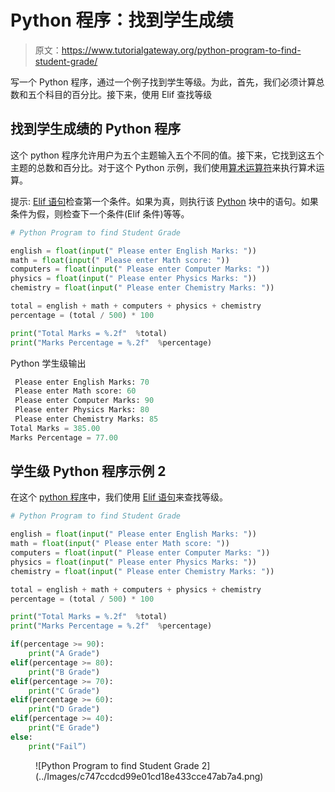 # Python 程序：找到学生成绩

> 原文：<https://www.tutorialgateway.org/python-program-to-find-student-grade/>

写一个 Python 程序，通过一个例子找到学生等级。为此，首先，我们必须计算总数和五个科目的百分比。接下来，使用 Elif 查找等级

## 找到学生成绩的 Python 程序

这个 python 程序允许用户为五个主题输入五个不同的值。接下来，它找到这五个主题的总数和百分比。对于这个 Python 示例，我们使用[算术运算符](https://www.tutorialgateway.org/python-arithmetic-operators/)来执行算术运算。

提示: [Elif 语句](https://www.tutorialgateway.org/python-elif-statement/)检查第一个条件。如果为真，则执行该 [Python](https://www.tutorialgateway.org/python-tutorial/) 块中的语句。如果条件为假，则检查下一个条件(Elif 条件)等等。

```py
# Python Program to find Student Grade

english = float(input(" Please enter English Marks: "))
math = float(input(" Please enter Math score: "))
computers = float(input(" Please enter Computer Marks: "))
physics = float(input(" Please enter Physics Marks: "))
chemistry = float(input(" Please enter Chemistry Marks: "))

total = english + math + computers + physics + chemistry
percentage = (total / 500) * 100

print("Total Marks = %.2f"  %total)
print("Marks Percentage = %.2f"  %percentage)
```

Python 学生级输出

```py
 Please enter English Marks: 70
 Please enter Math score: 60
 Please enter Computer Marks: 90
 Please enter Physics Marks: 80
 Please enter Chemistry Marks: 85
Total Marks = 385.00
Marks Percentage = 77.00
```

## 学生级 Python 程序示例 2

在这个 [python 程序](https://www.tutorialgateway.org/python-programming-examples/)中，我们使用 [Elif 语句](https://www.tutorialgateway.org/python-elif-statement/)来查找等级。

```py
# Python Program to find Student Grade

english = float(input(" Please enter English Marks: "))
math = float(input(" Please enter Math score: "))
computers = float(input(" Please enter Computer Marks: "))
physics = float(input(" Please enter Physics Marks: "))
chemistry = float(input(" Please enter Chemistry Marks: "))

total = english + math + computers + physics + chemistry
percentage = (total / 500) * 100

print("Total Marks = %.2f"  %total)
print("Marks Percentage = %.2f"  %percentage)

if(percentage >= 90):
    print("A Grade")
elif(percentage >= 80):
    print("B Grade")
elif(percentage >= 70):
    print("C Grade")
elif(percentage >= 60):
    print("D Grade")
elif(percentage >= 40):
    print("E Grade")
else:
    print("Fail”)
```

<figure class="wp-block-image">![Python Program to find Student Grade 2](../Images/c747ccdcd99e01cd18e433cce47ab7a4.png)</figure>